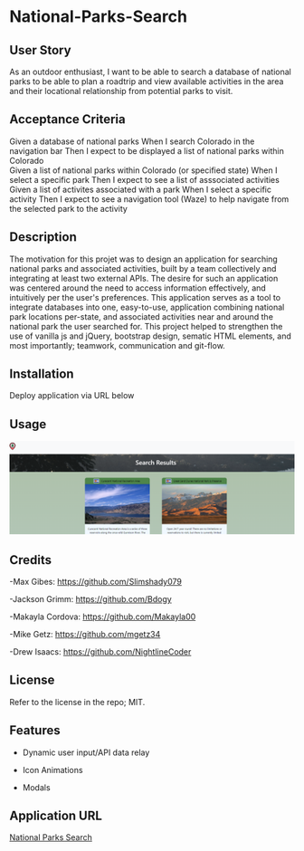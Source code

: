 # National-Parks-Search

## User Story

As an outdoor enthusiast, I want to be able to search a database of national parks to be able to plan
a roadtrip and view available activities in the area and their locational relationship from potential parks to visit.

## Acceptance Criteria

Given a database of national parks
When I search Colorado in the navigation bar
Then I expect to be displayed a list of national parks within Colorado  
Given a list of national parks within Colorado (or specified state)
When I select a specific park
Then I expect to see a list of asssociated activities
Given a list of activites associated with a park
When I select a specific activity
Then I expect to see a navigation tool (Waze) to help navigate from the selected park to the activity

## Description

The motivation for this projet was to design an application for searching national parks and associated activities,
built by a team collectively and integrating at least two external APIs.
The desire for such an application was centered around the need to access information effectively, and intuitively per the user's preferences.
This application serves as a tool to integrate databases into one, easy-to-use, application combining national park locations per-state, and associated activities
near and around the national park the user searched for.
This project helped to strengthen the use of vanilla js and jQuery, bootstrap design, sematic HTML elements, and most importantly; teamwork, communication and git-flow.

## Installation

Deploy application via URL below

## Usage

![Application Search Results](images/Screenshot%202022-11-14%20113058.png)

## Credits

-Max Gibes: https://github.com/Slimshady079

-Jackson Grimm: https://github.com/Bdogy

-Makayla Cordova: https://github.com/Makayla00

-Mike Getz: https://github.com/mgetz34

-Drew Isaacs: https://github.com/NightlineCoder

## License

Refer to the license in the repo; MIT.

## Features

- Dynamic user input/API data relay 

- Icon Animations 

- Modals 

## Application URL

[National Parks Search](https://slimshady079.github.io/National-Parks-Search/)
